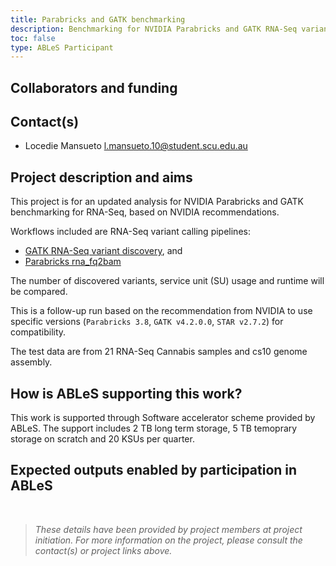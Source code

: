 ```yaml
---
title: Parabricks and GATK benchmarking
description: Benchmarking for NVIDIA Parabricks and GATK RNA-Seq variant calling workflows.
toc: false
type: ABLeS Participant
---
```


## Collaborators and funding


## Contact(s)

- Locedie Mansueto <l.mansueto.10@student.scu.edu.au>

## Project description and aims

This project is for an updated analysis for NVIDIA Parabricks and GATK benchmarking for RNA-Seq, based on NVIDIA recommendations.

Workflows included are RNA-Seq variant calling pipelines:
- [GATK RNA-Seq variant discovery](https://gatk.broadinstitute.org/hc/en-us/articles/360035531192-RNAseq-short-variant-discovery-SNPs-Indels-), and 
- [Parabricks rna_fq2bam](https://docs.nvidia.com/clara/parabricks/3.8.0/Documentation/ToolDocs/man_rna_fq2bam.html)

The number of discovered variants, service unit (SU) usage and runtime will be compared.

This is a follow-up run based on the recommendation from NVIDIA to use specific versions (`Parabricks 3.8`, `GATK v4.2.0.0`, `STAR v2.7.2`) for compatibility. 

The test data are from 21 RNA-Seq Cannabis samples and cs10 genome assembly.


## How is ABLeS supporting this work?

This work is supported through Software accelerator scheme provided by ABLeS. The support includes 2 TB long term storage, 5 TB temoprary storage on scratch and 20 KSUs per quarter.

## Expected outputs enabled by participation in ABLeS

<br/>

> *These details have been provided by project members at project initiation. For more information on the project, please consult the contact(s) or project links above.*
